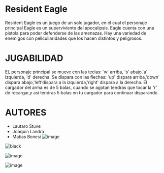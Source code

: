 # Resident Eagle
Resident Eagle es un juego de un solo jugador, en el cual el personaje principal Eagle es un superviviente del apocalipsis. Eagle cuenta con una pistola para poder defenderse de las amenazas. Hay una variedad de enemigos con peliculiaridades que los hacen distintos y peligrosos. 
# JUGABILIDAD
EL personaje principal se mueve con las teclas: 'w' arriba, 's' abajo,'a' izquierda, 'd' derecha. Se dispara con las flechas: 'up' dispara arriba,'down' dispara abajo,'left'dispara a la izquierda,'right' dispara a la derecha. El cargador del arma es de 5 balas, cuando se agotan tendras que tocar la 'r' de recargar,y asi tendras 5 balas en tu cargador para continuar disparando.
# AUTORES
* Lautaro Stuve
* Joaquin Landra
* Matias Bonesi
![image](https://github.com/pdep-utn-frd/2023-tpgame-representantes/assets/128098721/554cacc9-7041-411f-94e9-a22bbc4c3628)


![black](https://github.com/pdep-utn-frd/2023-tpgame-representantes/assets/128098721/e2dcde79-d861-4a66-b4cd-158e4bc7b3d0)


![image](https://github.com/pdep-utn-frd/2023-tpgame-representantes/assets/128098721/c88e8869-1af6-4c09-bce4-3aa7499ba570)

![image](https://github.com/pdep-utn-frd/2023-tpgame-representantes/assets/128098721/2ccdc96c-dc25-4a48-8b91-abae021184c4)
